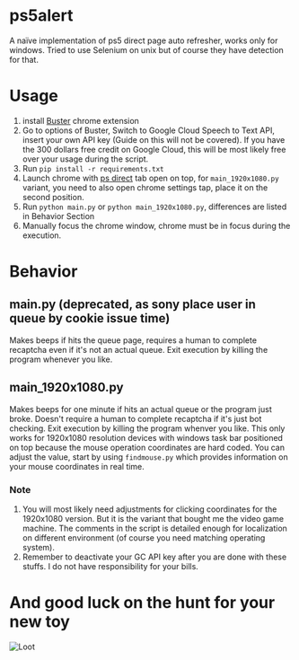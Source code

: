 # ps5alert
A naïve implementation of ps5 direct page auto refresher, works only for windows. Tried to use Selenium on unix but of course they have detection for that.
# Usage
1. install [Buster](https://chrome.google.com/webstore/detail/buster-captcha-solver-for/mpbjkejclgfgadiemmefgebjfooflfhl?hl=en) chrome extension
1. Go to options of Buster, Switch to Google Cloud Speech to Text API, insert your own API key (Guide on this will not be covered). If you have the 300 dollars free credit on Google Cloud, this will be most likely free over your usage during the script.
1. Run
  ```pip install -r requirements.txt```
2. Launch chrome with [ps direct](https://direct.playstation.com/en-us/ps5) tab open on top, for ```main_1920x1080.py``` variant, you need to also open chrome settings tap, place it on the second position.
3. Run
  ```python main.py```
  or
  ```python main_1920x1080.py```,
  differences are listed in Behavior Section
4. Manually focus the chrome window, chrome must be in focus during the execution.
# Behavior
## main.py (deprecated, as sony place user in queue by cookie issue time)
Makes beeps if hits the queue page, requires a human to complete recaptcha even if it's not an actual queue. Exit execution by killing the program whenever you like.
## main_1920x1080.py
Makes beeps for one minute if hits an actual queue or the program just broke. Doesn't require a human to complete recaptcha if it's just bot checking. Exit execution by killing the program whenver you like. This only works for 1920x1080 resolution devices with windows task bar positioned on top because the mouse operation coordinates are hard coded. You can adjust the value, start by using ```findmouse.py``` which provides information on your mouse coordinates in real time.
### Note
1. You will most likely need adjustments for clicking coordinates for the 1920x1080 version. But it is the variant that bought me the video game machine. The comments in the script is detailed enough for localization on different environment (of course you need matching operating system).
2. Remember to deactivate your GC API key after you are done with these stuffs. I do not have responsibility for your bills.

# And good luck on the hunt for your new toy
![Loot](https://github.com/LunaBestPone/ps5alert/blob/main/Capture.PNG?raw=true)
